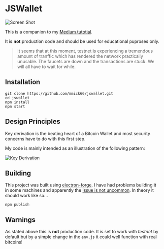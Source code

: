 # JSWallet

![Screen Shot](https://github.com/mmick66/jswallet/blob/master/assets/Screen_Shot.png)


This is a companion to my [Medium tutotial](https://medium.com/@michael.m/lets-create-a-secure-hd-bitcoin-wallet-in-electron-react-js-575032c42bf3).

It is **not** production code and should be used for educational puproses only.

> It seems that at this moment, testnet is experiencing a tremendous amount of tranffic which has rendered the network practically unusable. The faucets are down and the transactions are stuck. We will all have to wait for while.

## Installation

```
git clone https://github.com/mmick66/jswallet.git
cd jswallet
npm install
npm start
```

## Design Principles

Key derivation is the beating heart of a Bitcoin Wallet and most security concerns have to do with this first step.

My code is mainly intended as an illustration of the following pattern:

![Key Derivation](https://github.com/mmick66/jswallet/blob/master/assets/Key%20Chain.png)

## Building

This project was built using [electron-forge](https://github.com/electron-userland/electron-forge). I have had problems building it in some machines and apparently the [issue is not uncommon](https://github.com/electron-userland/electron-forge/issues/434). In theory it should work like so...

```
npm publish
```

## Warnings

As stated above this is **not** production code. 
It is set to work with *testnet* by default but by a simple change in the `env.js` it could well function with real bitcoins!

